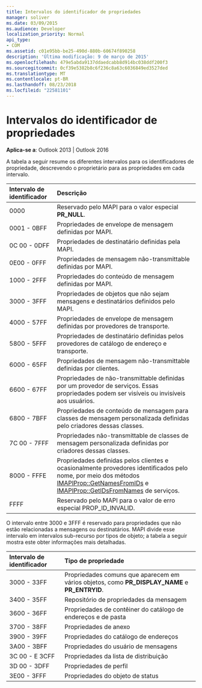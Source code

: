 ```yaml
---
title: Intervalos do identificador de propriedades
manager: soliver
ms.date: 03/09/2015
ms.audience: Developer
localization_priority: Normal
api_type:
- COM
ms.assetid: c01e95bb-be25-490d-880b-60674f890258
description: 'Última modificação: 9 de março de 2015'
ms.openlocfilehash: 479e5abda9137ddaedcabb8d914bc038ddf200f3
ms.sourcegitcommit: 0cf39e5382b8c6f236c8a63c6036849ed3527ded
ms.translationtype: MT
ms.contentlocale: pt-BR
ms.lasthandoff: 08/23/2018
ms.locfileid: "22581101"
---
```

# <a name="property-identifier-ranges"></a>Intervalos do identificador de propriedades

  
  
**Aplica-se a**: Outlook 2013 | Outlook 2016 
  
A tabela a seguir resume os diferentes intervalos para os identificadores de propriedade, descrevendo o proprietário para as propriedades em cada intervalo.
  
|**Intervalo de identificador**|**Descrição**|
|:-----|:-----|
|0000  <br/> |Reservado pelo MAPI para o valor especial **PR_NULL**.  <br/> |
|0001 - 0BFF  <br/> |Propriedades de envelope de mensagem definidas por MAPI.  <br/> |
|0C 00 - 0DFF  <br/> |Propriedades de destinatário definidas pela MAPI.  <br/> |
|0E00 - 0FFF  <br/> |Propriedades de mensagem não-transmittable definidas por MAPI.  <br/> |
|1000 - 2FFF  <br/> |Propriedades do conteúdo de mensagem definidas por MAPI.  <br/> |
|3000 - 3FFF  <br/> |Propriedades de objetos que não sejam mensagens e destinatários definidos pelo MAPI.  <br/> |
|4000 - 57FF  <br/> |Propriedades de envelope de mensagem definidas por provedores de transporte.  <br/> |
|5800 - 5FFF  <br/> |Propriedades de destinatário definidas pelos provedores de catálogo de endereço e transporte.  <br/> |
|6000 - 65FF  <br/> |Propriedades de mensagem não-transmittable definidas por clientes.  <br/> |
|6600 - 67FF  <br/> |Propriedades de não-transmittable definidas por um provedor de serviços. Essas propriedades podem ser visíveis ou invisíveis aos usuários.  <br/> |
|6800 - 7BFF  <br/> |Propriedades de conteúdo de mensagem para classes de mensagem personalizada definidas pelo criadores dessas classes.  <br/> |
|7C 00 - 7FFF  <br/> |Propriedades não-transmittable de classes de mensagem personalizada definidas por criadores dessas classes.  <br/> |
|8000 - FFFE  <br/> |Propriedades definidas pelos clientes e ocasionalmente provedores identificados pelo nome, por meio dos métodos [IMAPIProp::GetNamesFromIDs](imapiprop-getnamesfromids.md) e [IMAPIProp::GetIDsFromNames](imapiprop-getidsfromnames.md) de serviços.  <br/> |
|FFFF  <br/> |Reservado pelo MAPI para o valor de erro especial PROP_ID_INVALID.  <br/> |
   
O intervalo entre 3000 e 3FFF é reservado para propriedades que não estão relacionadas a mensagens ou destinatários. MAPI divide esse intervalo em intervalos sub-recurso por tipos de objeto; a tabela a seguir mostra este obter informações mais detalhadas. 
  
|**Intervalo de identificador**|**Tipo de propriedade**|
|:-----|:-----|
|3000 - 33FF  <br/> |Propriedades comuns que aparecem em vários objetos, como **PR_DISPLAY_NAME** e **PR_ENTRYID**.  <br/> |
|3400 - 35FF  <br/> |Repositório de propriedades da mensagem  <br/> |
|3600 - 36FF  <br/> |Propriedades de contêiner do catálogo de endereços e de pasta  <br/> |
|3700 - 38FF  <br/> |Propriedades de anexo  <br/> |
|3900 - 39FF  <br/> |Propriedades do catálogo de endereços  <br/> |
|3A00 - 3BFF  <br/> |Propriedades do usuário de mensagens  <br/> |
|3C 00 - E 3CFF  <br/> |Propriedades da lista de distribuição  <br/> |
|3D 00 - 3DFF  <br/> |Propriedades de perfil  <br/> |
|3E00 - 3FFF  <br/> |Propriedades do objeto de status  <br/> |
   

